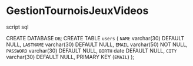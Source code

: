 # GestionTournoisJeuxVideos

script sql 

CREATE DATABASE `DB`;
CREATE TABLE `users` (
  `NAME` varchar(30) DEFAULT NULL,
  `LASTNAME` varchar(30) DEFAULT NULL,
  `EMAIL` varchar(50) NOT NULL,
  `PASSWORD` varchar(30) DEFAULT NULL,
  `BIRTH` date DEFAULT NULL,
  `CITY` varchar(30) DEFAULT NULL,
  PRIMARY KEY (`EMAIL`)
);
